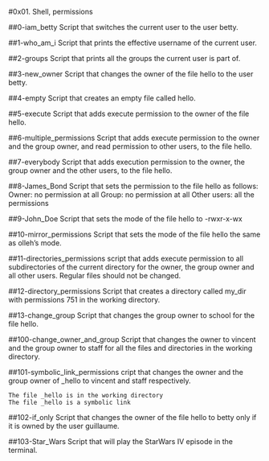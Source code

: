 #0x01. Shell, permissions

##0-iam_betty
Script that switches the current user to the user betty.

##1-who_am_i
Script that prints the effective username of the current user.

##2-groups
Script that prints all the groups the current user is part of.

##3-new_owner
Script that changes the owner of the file hello to the user betty.

##4-empty
Script that creates an empty file called hello.

##5-execute
Script that adds execute permission to the owner of the file hello.

##6-multiple_permissions
Script that adds execute permission to the owner and the group owner, and read permission to other users, to the file hello.

##7-everybody
Script that adds execution permission to the owner, the group owner and the other users, to the file hello.

##8-James_Bond
Script that sets the permission to the file hello as follows:
    Owner: no permission at all
    Group: no permission at all
    Other users: all the permissions

##9-John_Doe
Script that sets the mode of the file hello to -rwxr-x-wx

##10-mirror_permissions
Script that sets the mode of the file hello the same as olleh’s mode.

##11-directories_permissions
script that adds execute permission to all subdirectories of the current directory for the owner, the group owner and all other users. Regular files should not be changed.

##12-directory_permissions
Script that creates a directory called my_dir with permissions 751 in the working directory.

##13-change_group
Script that changes the group owner to school for the file hello.

##100-change_owner_and_group
Script that changes the owner to vincent and the group owner to staff for all the files and directories in the working directory.

##101-symbolic_link_permissions
cript that changes the owner and the group owner of _hello to vincent and staff respectively.

    The file _hello is in the working directory
    The file _hello is a symbolic link

##102-if_only
Script that changes the owner of the file hello to betty only if it is owned by the user guillaume.

##103-Star_Wars
Script that will play the StarWars IV episode in the terminal.
